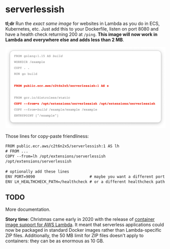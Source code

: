 # serverlessish

**tl;dr** Run the _exact same image_ for websites in Lambda as you do in ECS, Kubernetes, etc. Just add this to your
Dockerfile, listen on port 8080 and have a health check returning 200 at `/ping`. **This image will now work in Lambda 
and everywhere else and adds less than 2 MB**.

![Dockerfile example](dockerfile.png)

Those lines for copy-paste friendliness:

```
FROM public.ecr.aws/c2t6n2x5/serverlessish:1 AS lh
# FROM ...
COPY --from=lh /opt/extensions/serverlessish /opt/extensions/serverlessish

# optionally add these lines
ENV PORT=9090                        # maybe you want a different port
ENV LH_HEALTHCHECK_PATH=/healthcheck # or a different healthcheck path
```

## TODO

More documentation.

**Story time**: Christmas came early in 2020 with the release of [container image support for AWS Lambda][blog]. It 
meant that  serverless applications could now be packaged in standard Docker images rather than Lambda-specific ZIP 
files.  Additionally, the 50 MB limit for ZIP files doesn't apply to containers: they can be as enormous as 10 GB.

[blog]: https://aws.amazon.com/blogs/aws/new-for-aws-lambda-container-image-support/
